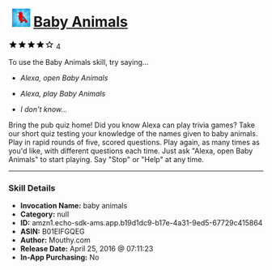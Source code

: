 # &nbsp;<img src="skill_icon" alt="Baby Animals icon" width="36"> [Baby Animals](http://alexa.amazon.com/#skills/amzn1.echo-sdk-ams.app.b19d1dc9-b17e-4a31-9ed5-67729c415864)
![4 stars](../../images/ic_star_black_18dp_1x.png)![4 stars](../../images/ic_star_black_18dp_1x.png)![4 stars](../../images/ic_star_black_18dp_1x.png)![4 stars](../../images/ic_star_black_18dp_1x.png)![4 stars](../../images/ic_star_border_black_18dp_1x.png) 4

To use the Baby Animals skill, try saying...

* *Alexa, open Baby Animals*

* *Alexa, play Baby Animals*

* *I don't know...*

Bring the pub quiz home! Did you know Alexa can play trivia games? Take our short quiz testing your knowledge of the names given to baby animals.  Play in rapid rounds of five, scored questions. Play again, as many times as you'd like, with different questions each time. Just ask  "Alexa, open Baby Animals" to start playing. Say "Stop" or "Help" at any time.

***

### Skill Details

* **Invocation Name:** baby animals
* **Category:** null
* **ID:** amzn1.echo-sdk-ams.app.b19d1dc9-b17e-4a31-9ed5-67729c415864
* **ASIN:** B01EIFGQEG
* **Author:** Mouthy.com
* **Release Date:** April 25, 2016 @ 07:11:23
* **In-App Purchasing:** No
